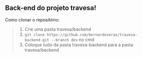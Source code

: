 ## Back-end do projeto travesa!

Como clonar o repositório:
> 1. Crie uma pasta travesa/backend
> 2. `git clone https://github.com/bernardoveras/travesa-backend.git --branch dev` no cmd
> 3. Coloque tudo da pasta travesa-backend para a pasta travesa/backend
